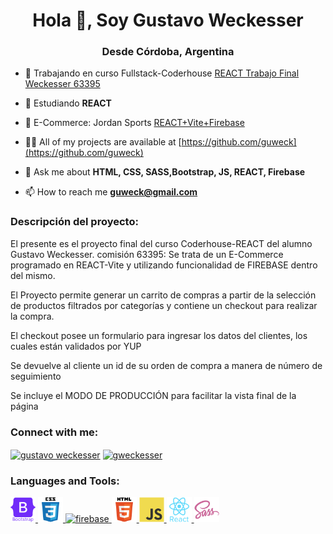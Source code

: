 <h1 align="center">Hola 👋, Soy Gustavo Weckesser</h1>
<h3 align="center">Desde Córdoba, Argentina</h3>

- 🔭 Trabajando en curso Fullstack-Coderhouse [REACT Trabajo Final Weckesser 63395](https://github.com/guweck/63395_weckesser_ecommerce_jordan)

- 🌱 Estudiando **REACT**

- 👯 E-Commerce: Jordan Sports [REACT+Vite+Firebase](https://github.com/guweck/63395_weckesser_ecommerce_jordan)

- 👨‍💻 All of my projects are available at [https://github.com/guweck](https://github.com/guweck)

- 💬 Ask me about **HTML, CSS, SASS,Bootstrap, JS, REACT, Firebase**

- 📫 How to reach me **guweck@gmail.com**

<h3 align="left">Descripción del proyecto:</h3>
<p align="left">
El presente es el proyecto final del curso Coderhouse-REACT del alumno Gustavo Weckesser. comisión 63395: Se trata de un E-Commerce programado en REACT-Vite y utilizando funcionalidad de FIREBASE dentro del mismo.</p>
<p align="left">
El Proyecto permite generar un carrito de compras a partir de la selección de productos filtrados por categorías y contiene un checkout para realizar la compra.<p>
<p align="left">
El checkout posee un formulario para ingresar los datos del clientes, los cuales están validados por YUP</p>
<p align="left">
Se devuelve al cliente un id de su orden de compra a manera de número de seguimiento</p>
<p align="left">
Se incluye el MODO DE PRODUCCIÓN para facilitar la vista final de la página</p>
<h3 align="left">Connect with me:</h3>
<p align="left">
<a href="https://linkedin.com/in/gustavo weckesser" target="blank"><img align="center" src="https://raw.githubusercontent.com/rahuldkjain/github-profile-readme-generator/master/src/images/icons/Social/linked-in-alt.svg" alt="gustavo weckesser" height="30" width="40" /></a>
<a href="https://fb.com/gweckesser" target="blank"><img align="center" src="https://raw.githubusercontent.com/rahuldkjain/github-profile-readme-generator/master/src/images/icons/Social/facebook.svg" alt="gweckesser" height="30" width="40" /></a>
</p>

<h3 align="left">Languages and Tools:</h3>
<p align="left"> <a href="https://getbootstrap.com" target="_blank" rel="noreferrer"> <img src="https://raw.githubusercontent.com/devicons/devicon/master/icons/bootstrap/bootstrap-plain-wordmark.svg" alt="bootstrap" width="40" height="40"/> </a> <a href="https://www.w3schools.com/css/" target="_blank" rel="noreferrer"> <img src="https://raw.githubusercontent.com/devicons/devicon/master/icons/css3/css3-original-wordmark.svg" alt="css3" width="40" height="40"/> </a> <a href="https://firebase.google.com/" target="_blank" rel="noreferrer"> <img src="https://www.vectorlogo.zone/logos/firebase/firebase-icon.svg" alt="firebase" width="40" height="40"/> </a> <a href="https://www.w3.org/html/" target="_blank" rel="noreferrer"> <img src="https://raw.githubusercontent.com/devicons/devicon/master/icons/html5/html5-original-wordmark.svg" alt="html5" width="40" height="40"/> </a> <a href="https://developer.mozilla.org/en-US/docs/Web/JavaScript" target="_blank" rel="noreferrer"> <img src="https://raw.githubusercontent.com/devicons/devicon/master/icons/javascript/javascript-original.svg" alt="javascript" width="40" height="40"/> </a> <a href="https://reactjs.org/" target="_blank" rel="noreferrer"> <img src="https://raw.githubusercontent.com/devicons/devicon/master/icons/react/react-original-wordmark.svg" alt="react" width="40" height="40"/> </a> <a href="https://sass-lang.com" target="_blank" rel="noreferrer"> <img src="https://raw.githubusercontent.com/devicons/devicon/master/icons/sass/sass-original.svg" alt="sass" width="40" height="40"/> </a> </p>